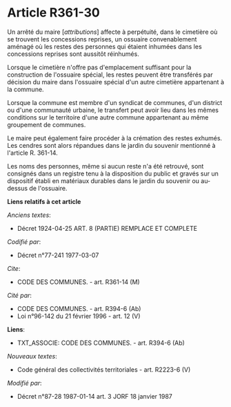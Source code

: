 # Article R361-30

Un arrêté du maire [*attributions*] affecte à perpétuité, dans le cimetière où se trouvent les concessions reprises, un
ossuaire convenablement aménagé où les restes des personnes qui étaient inhumées dans les concessions reprises sont aussitôt
réinhumés.

Lorsque le cimetière n'offre pas d'emplacement suffisant pour la construction de l'ossuaire spécial, les restes peuvent être
transférés par décision du maire dans l'ossuaire spécial d'un autre cimetière appartenant à la commune.

Lorsque la commune est membre d'un syndicat de communes, d'un district ou d'une communauté urbaine, le transfert peut avoir
lieu dans les mêmes conditions sur le territoire d'une autre commune appartenant au même groupement de communes.

Le maire peut également faire procéder à la crémation des restes exhumés. Les cendres sont alors répandues dans le jardin du
souvenir mentionné à l'article R. 361-14.

Les noms des personnes, même si aucun reste n'a été retrouvé, sont consignés dans un registre tenu à la disposition du public
et gravés sur un dispositif établi en matériaux durables dans le jardin du souvenir ou au-dessus de l'ossuaire.

**Liens relatifs à cet article**

_Anciens textes_:

  - Décret  1924-04-25 ART. 8 (PARTIE) REMPLACE ET COMPLETE

_Codifié par_:

  - Décret n°77-241 1977-03-07

_Cite_:

  - CODE DES COMMUNES. - art. R361-14 (M)

_Cité par_:

  - CODE DES COMMUNES. - art. R394-6 (Ab)
  - Loi n°96-142 du 21 février 1996 - art. 12 (V)

**Liens**:

  - TXT_ASSOCIE: CODE DES COMMUNES. - art. R394-6 (Ab)

_Nouveaux textes_:

  - Code général des collectivités territoriales - art. R2223-6 (V)

_Modifié par_:

  - Décret n°87-28 1987-01-14 art. 3 JORF 18 janvier 1987
